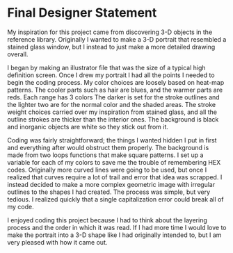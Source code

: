 # Final Designer Statement

My inspiration for this project came from discovering 3-D objects in the reference library. Originally I wanted to make a 3-D portrait that resembled a stained glass window, but I instead to just make a more detailed drawing overall.

I began by making an illustrator file that was the size of a typical high definition screen. Once I drew my portrait I had all the points I needed to begin the coding process. My color choices are loosely based on heat-map patterns. The cooler parts such as hair are blues, and the warmer parts are reds. Each range has 3 colors The darker is set for the stroke outlines and the lighter two are for the normal color and the shaded areas. The stroke weight choices carried over my inspiration from stained glass, and all the outline strokes are thicker than the interior ones. The background is black and inorganic objects are white so they stick out from it.

Coding was fairly straightforward; the things I wanted hidden I put in first and everything after would obstruct them properly. The background is made from two loops functions that make square patterns. I set up a variable for each of my colors to save me the trouble of remembering HEX codes. Originally more curved lines were going to be used, but once I realized that curves require a lot of trail and error that idea was scrapped. I instead decided to make a more complex geometric image with irregular outlines to the shapes I had created. The process was simple, but very tedious. I realized quickly that a single capitalization error could break all of my code.

I enjoyed coding this project because I had to think about the layering process and the order in which it was read. If I had more time I would love to make the portrait into a 3-D shape like I had originally intended to, but I am very pleased with how it came out.